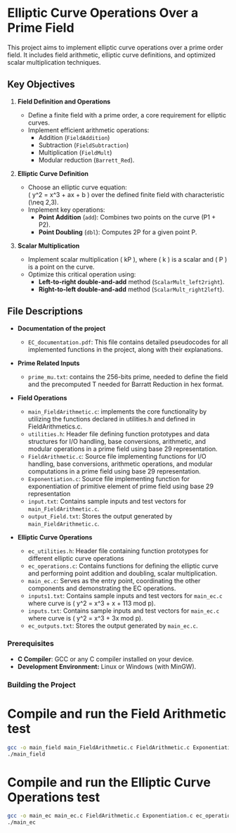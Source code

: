 # Elliptic Curve Operations Over a Prime Field

This project aims to implement elliptic curve operations over a prime order field. It includes field arithmetic, elliptic curve definitions, and optimized scalar multiplication techniques.

## Key Objectives

1. **Field Definition and Operations**  
   - Define a finite field with a prime order, a core requirement for elliptic curves.  
   - Implement efficient arithmetic operations: 
     - Addition (`FieldAddition`)
     - Subtraction (`FieldSubtraction`)
     - Multiplication (`FieldMult`)
     - Modular reduction (`Barrett_Red`).  

2. **Elliptic Curve Definition**  
   - Choose an elliptic curve equation:  
     \( y^2 = x^3 + ax + b \) over the defined finite field with characteristic \(\neq 2,3\).  
   - Implement key operations:
     - **Point Addition** (`add`): Combines two points on the curve (P1 + P2).  
     - **Point Doubling** (`dbl`): Computes 2P for a given point P.  

3. **Scalar Multiplication**  
   - Implement scalar multiplication \( kP \), where \( k \) is a scalar and \( P \) is a point on the curve.  
   - Optimize this critical operation using:  
     - **Left-to-right double-and-add** method (`ScalarMult_left2right`).  
     - **Right-to-left double-and-add** method (`ScalarMult_right2left`).  

## File Descriptions
- **Documentation of the project**
  - `EC_documentation.pdf`: This file contains detailed pseudocodes for all implemented functions in the project, along with their explanations.

- **Prime Related Inputs**
  - `prime_mu.txt`: contains the 256-bits prime, needed to define the field and the precomputed T needed for Barratt Reduction in hex format.

- **Field Operations**
  - `main_FieldArithmetic.c`: implements the core functionality by utilizing the functions declared in
utilities.h and defined in FieldArithmetics.c.
  - `utilities.h`: Header file defining function prototypes and data structures for I/O handling, base
conversions, arithmetic, and modular operations in a prime field using base 29 representation.
  - `FieldArithmetic.c`: Source file implementing functions for I/O handling, base conversions, arithmetic
operations, and modular computations in a prime field using base 29 representation.
  - `Exponentiation.c`: Source file implementing function for exponentiation of primitive element of prime
field using base 29 representation
  - `input.txt`: Contains sample inputs and test vectors for `main_FieldArithmetic.c`.
  - `output_Field.txt`: Stores the output generated by  `main_FieldArithmetic.c`.

- **Elliptic Curve Operations**
  - `ec_utilities.h`: Header file containing function prototypes for different elliptic curve operations
  - `ec_operations.c`: Contains functions for defining the elliptic curve and performing point addition and
doubling, scalar multiplication.
  - `main_ec.c`: Serves as the entry point, coordinating the other components and demonstrating the EC
operations.
  - `inputs1.txt`: Contains sample inputs and test vectors for `main_ec.c` where curve is  \( y^2 = x^3 + x + 113 mod p\).
  - `inputs.txt`: Contains sample inputs and test vectors for `main_ec.c` where curve is  \( y^2 = x^3 + 3x  mod p\).
  - `ec_outputs.txt`: Stores the output generated by `main_ec.c`.
    

### Prerequisites
- **C Compiler**: GCC or any C compiler installed on your device.  
- **Development Environment:** Linux or Windows (with MinGW).

  
### Building the Project
# Compile and run the Field Arithmetic test
```bash
gcc -o main_field main_FieldArithmetic.c FieldArithmetic.c Exponentiation.c
./main_field
```
# Compile and run the Elliptic Curve Operations test
```bash
gcc -o main_ec main_ec.c FieldArithmetic.c Exponentiation.c ec_operations.c
./main_ec
```



